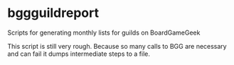 # bggguildreport
Scripts for generating monthly lists for guilds on BoardGameGeek

This script is still very rough. Because so many calls to BGG are necessary and can fail it dumps intermediate steps to a file.
